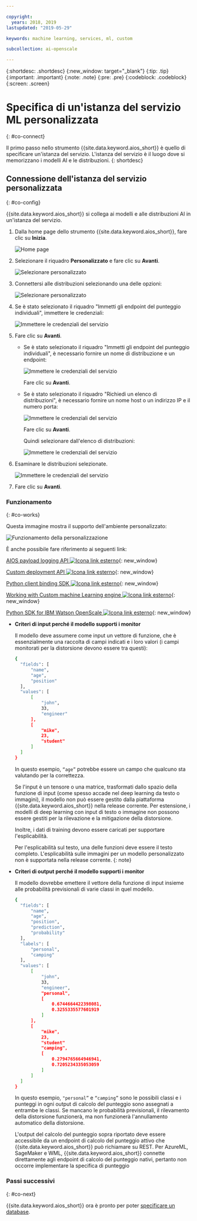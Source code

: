 ```yaml
---

copyright:
  years: 2018, 2019
lastupdated: "2019-05-29"

keywords: machine learning, services, ml, custom 

subcollection: ai-openscale

---
```


{:shortdesc: .shortdesc}
{:new_window: target="_blank"}
{:tip: .tip}
{:important: .important}
{:note: .note}
{:pre: .pre}
{:codeblock: .codeblock}
{:screen: .screen}

# Specifica di un'istanza del servizio ML personalizzata
{: #co-connect}

Il primo passo nello strumento {{site.data.keyword.aios_short}} è quello di specificare un'istanza del servizio. L'istanza del servizio è il luogo dove si memorizzano i modelli AI e le distribuzioni.
{: shortdesc}

## Connessione dell'istanza del servizio personalizzata
{: #co-config}

{{site.data.keyword.aios_short}} si collega ai modelli e alle distribuzioni AI in un'istanza del servizio.

1.  Dalla home page dello strumento {{site.data.keyword.aios_short}}, fare clic su **Inizia**.

    ![Home page](images/gs-config-start.png)

2.  Selezionare il riquadro **Personalizzato** e fare clic su **Avanti**.

    ![Selezionare personalizzato](images/connect-custom.png)

3.  Connettersi alle distribuzioni selezionando una delle opzioni:

    ![Selezionare personalizzato](images/connect-custom-deploy.png)

4.  Se è stato selezionato il riquadro "Immetti gli endpoint del punteggio individuali", immettere le credenziali:

    ![Immettere le credenziali del servizio](images/connect-custom-cred.png)

5.  Fare clic su **Avanti**.

    - Se è stato selezionato il riquadro "Immetti gli endpoint del punteggio individuali", è necessario fornire un nome di distribuzione e un endpoint:

      ![Immettere le credenziali del servizio](images/connect-custom-endpoint.png)

      Fare clic su **Avanti**.

    - Se è stato selezionato il riquadro "Richiedi un elenco di distribuzioni", è necessario fornire un nome host o un indirizzo IP e il numero porta:

      ![Immettere le credenziali del servizio](images/connect-custom-apiendpoint.png)

      Fare clic su **Avanti**.

      Quindi selezionare dall'elenco di distribuzioni:

      ![Immettere le credenziali del servizio](images/connect-custom-apiendpoint2.png)

6.  Esaminare le distribuzioni selezionate.

    ![Immettere le credenziali del servizio](images/connect-custom-deploy2.png)

7.  Fare clic su **Avanti**.

### Funzionamento
{: #co-works}

Questa immagine mostra il supporto dell'ambiente personalizzato:

![Funzionamento della personalizzazione](images/custom-how-works.png)

È anche possibile fare riferimento ai seguenti link:

[AIOS payload logging API ![Icona link esterno](../../icons/launch-glyph.svg "Icona link esterno")](https://{DomainName}/apidocs/ai-openscale#publish-scoring-payload){: new_window}

[Custom deployment API ![Icona link esterno](../../icons/launch-glyph.svg "Icona link esterno")](https://aiopenscale-custom-deployement-spec.mybluemix.net/){: new_window}

[Python client binding SDK ![Icona link esterno](../../icons/launch-glyph.svg "Icona link esterno")](http://ai-openscale-python-client.mybluemix.net/#bindings){: new_window}

[Working with Custom machine Learning engine ![Icona link esterno](../../icons/launch-glyph.svg "Icona link esterno")](https://github.com/pmservice/ai-openscale-tutorials/blob/master/notebooks/AI%20OpenScale%20and%20Custom%20ML%20Engine.ipynb){: new_window}

[Python SDK for IBM Watson OpenScale ![Icona link esterno](../../icons/launch-glyph.svg "Icona link esterno")](https://pypi.org/project/ibm-ai-openscale/){: new_window}

- **Criteri di input perché il modello supporti i monitor**

  Il modello deve assumere come input un vettore di funzione, che è essenzialmente una raccolta di campi indicati e i loro valori (i campi monitorati per la distorsione devono essere tra questi):

  ```bash
  {
    "fields": [
        "name",
        "age",
        "position"
    ],
    "values": [
        [
            "john",
            33,
            "engineer"
        ],
        [
            "mike",
            23,
            "student"
        ]
    ]
  }
  ```

  In questo esempio, `“age”` potrebbe essere un campo che qualcuno sta valutando per la correttezza.

  Se l'input è un tensore o una matrice, trasformati dallo spazio della funzione di input (come spesso accade nel deep learning da testo o immagini), il modello non può essere gestito dalla piattaforma {{site.data.keyword.aios_short}} nella release corrente. Per estensione, i modelli di deep learning con input di testo o immagine non possono essere gestiti per la rilevazione e la mitigazione della distorsione.

  Inoltre, i dati di training devono essere caricati per supportare l'esplicabilità.

  Per l'esplicabilità sul testo, una delle funzioni deve essere il testo completo. L'esplicabilità sulle immagini per un modello personalizzato non è supportata nella release corrente.
  {: note}

- **Criteri di output perché il modello supporti i monitor**

  Il modello dovrebbe emettere il vettore della funzione di input insieme alle probabilità previsionali di varie classi in quel modello.

  ```bash
  {
    "fields": [
        "name",
        "age",
        "position",
        "prediction",
        "probability"
    ],
    "labels": [
        "personal",
        "camping"
    ],
    "values": [
        [
            "john",
            33,
            "engineer",
            "personal",
            [
                0.6744664422398081,
                0.3255335577601919
            ]
        ],
        [
            "mike",
            23,
            "student"
            "camping",
            [
                0.2794765664946941,
                0.7205234335053059
            ]
        ]
    ]
  }
  ```

  In questo esempio, `"personal”` e `“camping”` sono le possibili classi e i punteggi in ogni output di calcolo del punteggio sono assegnati a entrambe le classi. Se mancano le probabilità previsionali, il rilevamento della distorsione funzionerà, ma non funzionerà l'annullamento automatico della distorsione.

  L'output del calcolo del punteggio sopra riportato deve essere accessibile da un endpoint di calcolo del punteggio attivo che {{site.data.keyword.aios_short}} può richiamare su REST. Per AzureML, SageMaker e WML, {{site.data.keyword.aios_short}} connette direttamente agli endpoint di calcolo del punteggio nativi, pertanto non occorre implementare la specifica di punteggio

### Passi successivi
{: #co-next}

{{site.data.keyword.aios_short}} ora è pronto per poter  [specificare un database](/docs/services/ai-openscale?topic=ai-openscale-connect-db).
